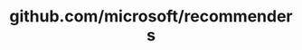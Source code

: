 ---
layout: post
title: github.com/microsoft/recommenders
categories: link
tags: [انگلیسی, برنامه‌نویسی]
---